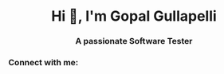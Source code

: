 <h1 align="center">Hi 👋, I'm Gopal Gullapelli</h1>
<h3 align="center">A passionate Software Tester</h3>

<h3 align="left">Connect with me:</h3>
<p align="left">
</p>

